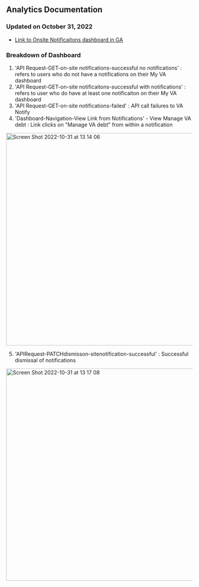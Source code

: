 ## Analytics Documentation 
### Updated on October 31, 2022

- [Link to Onsite Notificaitons dashboard in GA](https://analytics.google.com/analytics/web/#/dashboard/MALmun-7S7WXBNKxUrQ39g/a50123418w177519031p184624291/)

### Breakdown of Dashboard

1. 'API Request-GET-on-site notifications-successful no notifications' : refers to users who do not have a notifications on their My VA dashboard
2. 'API Request-GET-on-site notificaitons-successful with notifications' : refers to user who do have at least one notificaiton on their My VA dashboard
3. 'API Request-GET-on-site notifications-failed' : API call failures to VA Notify
4. 'Dashboard-Navigation-View Link from Notifications' - View Manage VA debt : Link clicks on "Manage VA debt" from within a notification
<img width="573" alt="Screen Shot 2022-10-31 at 13 14 06" src="https://user-images.githubusercontent.com/97113607/199068591-c9b1a917-3842-453f-a035-a91aa02ea1fb.png">

5. 'APIRequest-PATCHdismisson-sitenotification-successful' : Successful dismissal of notifications
<img width="572" alt="Screen Shot 2022-10-31 at 13 17 08" src="https://user-images.githubusercontent.com/97113607/199069037-a4566190-16b7-4d5e-ad7e-35ab85fe7bc1.png">


